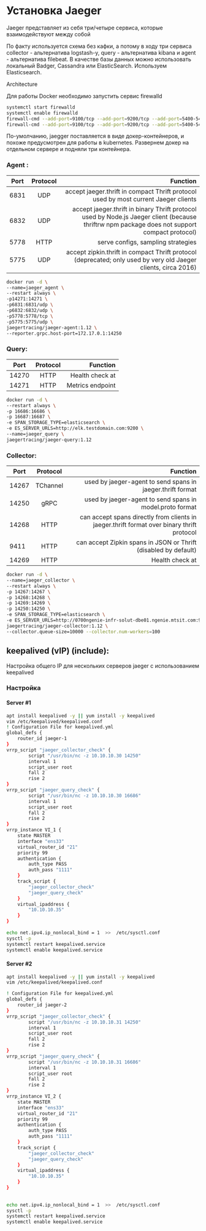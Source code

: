 # Установка Jaeger 

Jaeger представляет из себя три/четыре сервиса, которые взаимодействуют между собой

По факту используется схема без кафки, а потому в ходу три сервиса collector - альтернатива logstash-у, query - альтернатива kibana и agent - альтернатива filebeat. В качестве базы данных можно использовать локальный Badger, Cassandra или ElasticSearch. Используем Elasticsearch.

Architecture

Для работы Docker необходимо запустить сервис firewalld
```bash
systemctl start firewalld
systemctl enable firewalld
firewall-cmd --add-port=9100/tcp --add-port=9200/tcp --add-port=5400-5499/tcp --add-port=80/tcp --add-port=9300/tcp
firewall-cmd --add-port=9100/tcp --add-port=9200/tcp --add-port=5400-5499/tcp --add-port=80/tcp --add-port=9300/tcp --permanent
```

По-умолчанию, jaegger поставляется в виде докер-контейнеров, и похоже предусмотрен для работы в kubernetes. Развернем докер на отдельном сервере и подняли три контейнера.

### Agent :
| Port | Protocol | Function |
| --- |:---:| ---:|
| 6831 | UDP |  accept jaeger.thrift in compact Thrift protocol used by most current Jaeger clients |
| 6832 | UDP |  accept jaeger.thrift in binary Thrift protocol used by Node.js Jaeger client (because thriftrw npm package does not support compact protocol) |
| 5778 | HTTP | serve configs, sampling strategies |
| 5775 | UDP |  accept zipkin.thrift in compact Thrift protocol (deprecated; only used by very old Jaeger clients, circa 2016)|


```bash
docker run -d \
--name=jaeger_agent \
--restart always \
-p14271:14271 \
-p6831:6831/udp \
-p6832:6832/udp \
-p5778:5778/tcp \
-p5775:5775/udp \
jaegertracing/jaeger-agent:1.12 \
--reporter.grpc.host-port=172.17.0.1:14250
```

### Query:
|Port  |	Protocol | Function |
| --- |:---:| ---:|
| 14270 |	HTTP |	Health check at |
| 14271 |	HTTP |	Metrics endpoint |

```bash
docker run -d \
--restart always \
-p 16686:16686 \
-p 16687:16687 \
-e SPAN_STORAGE_TYPE=elasticsearch \
-e ES_SERVER_URLS=http://elk.testdomain.com:9200 \
--name=jaeger_query \
jaegertracing/jaeger-query:1.12
```

### Collector: 

| Port |	Protocol | Function |
| --- |:---:| ---:|
| 14267 |TChannel|used by jaeger-agent to send spans in jaeger.thrift format|
| 14250 |	gRPC | used by jaeger-agent to send spans in model.proto format
| 14268 |	HTTP | can accept spans directly from clients in jaeger.thrift format over binary thrift protocol
|  9411 |	HTTP | can accept Zipkin spans in JSON or Thrift (disabled by default)
| 14269 |	HTTP | Health check at |

```bash
docker run -d \
--name=jaeger_collector \
--restart always \
-p 14267:14267 \
-p 14268:14268 \
-p 14269:14269 \
-p 14250:14250 \
-e SPAN_STORAGE_TYPE=elasticsearch \
-e ES_SERVER_URLS=http://0700ngenie-infr-solut-dbe01.ngenie.mtsit.com:9200 \
jaegertracing/jaeger-collector:1.12 \
--collector.queue-size=10000 --collector.num-workers=100
```
## keepalived (vIP) (include):
Настройка общего IP для нескольких серверов jaeger с использованием keepalived

### Настройка
#### Server #1

```bash
apt install keepalived -y || yum install -y keepalived
vim /etc/keepalived/keepalived.conf
! Configuration File for keepalived.yml
global_defs {
    router_id jaeger-1
}
vrrp_script "jaeger_collector_check" {
        script "/usr/bin/nc -z 10.10.10.30 14250"
        interval 1
        script_user root
        fall 2
        rise 2
}
vrrp_script "jaeger_query_check" {
        script "/usr/bin/nc -z 10.10.10.30 16686"
        interval 1
        script_user root
        fall 2
        rise 2
}
vrrp_instance VI_1 {
    state MASTER
    interface "ens33"
    virtual_router_id "21"
    priority 99
    authentication {
        auth_type PASS
        auth_pass "1111"
    }
    track_script {
        "jaeger_collector_check"
        "jaeger_query_check"
    }
    virtual_ipaddress {
        "10.10.10.35"
    }
}
 
echo net.ipv4.ip_nonlocal_bind = 1  >>  /etc/sysctl.conf
sysctl -p
systemctl restart keepalived.service
systemctl enable keepalived.service
```
#### Server #2
```bash
apt install keepalived -y || yum install -y keepalived
vim /etc/keepalived/keepalived.conf

! Configuration File for keepalived.yml
global_defs {
    router_id jaeger-2
}
vrrp_script "jaeger_collector_check" {
        script "/usr/bin/nc -z 10.10.10.31 14250"
        interval 1
        script_user root
        fall 2
        rise 2
}
vrrp_script "jaeger_query_check" {
        script "/usr/bin/nc -z 10.10.10.31 16686"
        interval 1
        script_user root
        fall 2
        rise 2
}
vrrp_instance VI_2 {
    state MASTER
    interface "ens33"
    virtual_router_id "21"
    priority 99
    authentication {
        auth_type PASS
        auth_pass "1111"
    }
    track_script {
        "jaeger_collector_check"
        "jaeger_query_check"
    }
    virtual_ipaddress {
        "10.10.10.35"
    }
}
 
 
echo net.ipv4.ip_nonlocal_bind = 1  >>  /etc/sysctl.conf
sysctl -p
systemctl restart keepalived.service
systemctl enable keepalived.service
```

